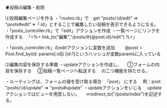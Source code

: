 ◉投稿の編集・削除

⑴投稿編集ページを作る
・「routes.rb」で　get "posts/:id/edit" => "posts#edit"
※「:id」とすることで編集したい投稿を表示できるようになる。
・「posts_controller.rb」で「edit」アクションを作成
・一覧ページにリンクを作成する
　「<%= link_to("編集","/posts/#{@post.id}/edit") %>」

・「posts_controller.rb」のeditアクションに変数を追加
　　@post = Post.find_by(id: params[:id]) [id:1]というハッシュが変数paramsに入っている

⑵編集内容を保存する準備
・updateアクションを作成し、
　①フォームの内容を保存する
　②投稿一覧ページへ転送する
　の二つ機能を持たせる。

・ルーティングは、フォームの値を受け取る場合
　「post」 にする
　例：post "posts/:id/update" => "posts#update"
・updateアクションをいじる
　updateアクションではビューを用意しない。
　→redirect_to("/posts/index")を記述する。
